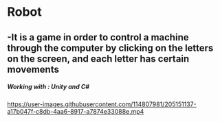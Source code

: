 # Robot
## -It is a game in order to control a machine through the computer by clicking on the letters on the screen, and each letter has certain movements
##### Working with : Unity and C#
https://user-images.githubusercontent.com/114807981/205151137-a17b047f-c8db-4aa6-8917-a7874e33088e.mp4
